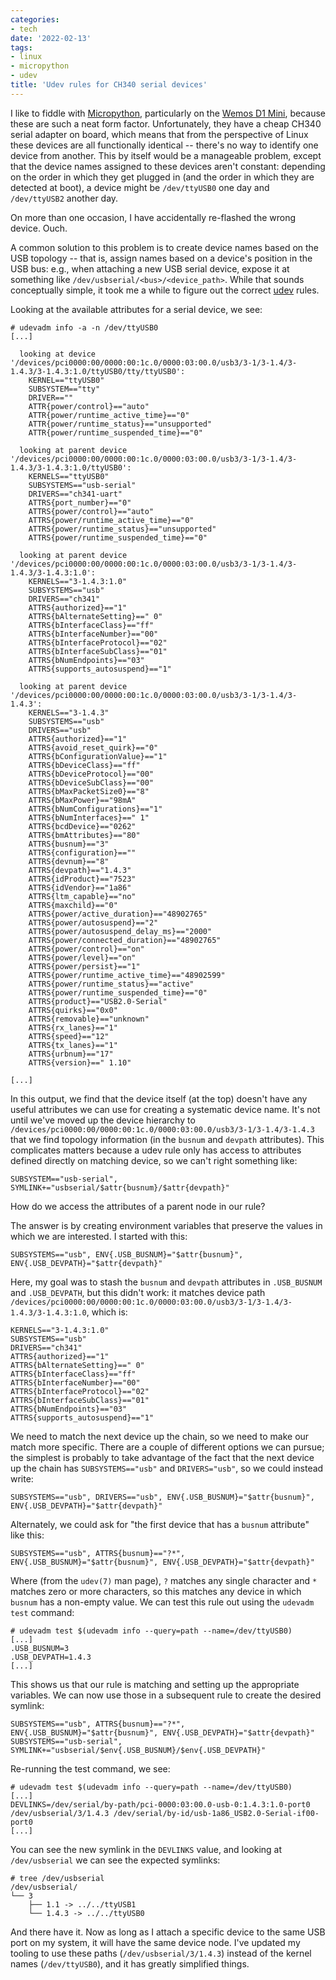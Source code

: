 ```yaml
---
categories:
- tech
date: '2022-02-13'
tags:
- linux
- micropython
- udev
title: 'Udev rules for CH340 serial devices'
---
```


I like to fiddle with [Micropython][], particularly on the [Wemos D1 Mini][wemos], because these are such a neat form factor. Unfortunately, they have a cheap CH340 serial adapter on board, which means that from the perspective of Linux these devices are all functionally identical -- there's no way to identify one device from another. This by itself would be a manageable problem, except that the device names assigned to these devices aren't constant: depending on the order in which they get plugged in (and the order in which they are detected at boot), a device might be `/dev/ttyUSB0` one day and `/dev/ttyUSB2` another day.

[wemos]: https://www.wemos.cc/en/latest/d1/d1_mini.html
[micropython]: https://micropython.org

On more than one occasion, I have accidentally re-flashed the wrong device. Ouch.

A common solution to this problem is to create device names based on the USB topology -- that is, assign names based on a device's position in the USB bus: e.g., when attaching a new USB serial device, expose it at something like `/dev/usbserial/<bus>/<device_path>`.  While that sounds conceptually simple, it took me a while to figure out the correct [udev][] rules.

[udev]: https://en.wikipedia.org/wiki/Udev

Looking at the available attributes for a serial device, we see:

```
# udevadm info -a -n /dev/ttyUSB0
[...]

  looking at device '/devices/pci0000:00/0000:00:1c.0/0000:03:00.0/usb3/3-1/3-1.4/3-1.4.3/3-1.4.3:1.0/ttyUSB0/tty/ttyUSB0':
    KERNEL=="ttyUSB0"
    SUBSYSTEM=="tty"
    DRIVER==""
    ATTR{power/control}=="auto"
    ATTR{power/runtime_active_time}=="0"
    ATTR{power/runtime_status}=="unsupported"
    ATTR{power/runtime_suspended_time}=="0"

  looking at parent device '/devices/pci0000:00/0000:00:1c.0/0000:03:00.0/usb3/3-1/3-1.4/3-1.4.3/3-1.4.3:1.0/ttyUSB0':
    KERNELS=="ttyUSB0"
    SUBSYSTEMS=="usb-serial"
    DRIVERS=="ch341-uart"
    ATTRS{port_number}=="0"
    ATTRS{power/control}=="auto"
    ATTRS{power/runtime_active_time}=="0"
    ATTRS{power/runtime_status}=="unsupported"
    ATTRS{power/runtime_suspended_time}=="0"

  looking at parent device '/devices/pci0000:00/0000:00:1c.0/0000:03:00.0/usb3/3-1/3-1.4/3-1.4.3/3-1.4.3:1.0':
    KERNELS=="3-1.4.3:1.0"
    SUBSYSTEMS=="usb"
    DRIVERS=="ch341"
    ATTRS{authorized}=="1"
    ATTRS{bAlternateSetting}==" 0"
    ATTRS{bInterfaceClass}=="ff"
    ATTRS{bInterfaceNumber}=="00"
    ATTRS{bInterfaceProtocol}=="02"
    ATTRS{bInterfaceSubClass}=="01"
    ATTRS{bNumEndpoints}=="03"
    ATTRS{supports_autosuspend}=="1"

  looking at parent device '/devices/pci0000:00/0000:00:1c.0/0000:03:00.0/usb3/3-1/3-1.4/3-1.4.3':
    KERNELS=="3-1.4.3"
    SUBSYSTEMS=="usb"
    DRIVERS=="usb"
    ATTRS{authorized}=="1"
    ATTRS{avoid_reset_quirk}=="0"
    ATTRS{bConfigurationValue}=="1"
    ATTRS{bDeviceClass}=="ff"
    ATTRS{bDeviceProtocol}=="00"
    ATTRS{bDeviceSubClass}=="00"
    ATTRS{bMaxPacketSize0}=="8"
    ATTRS{bMaxPower}=="98mA"
    ATTRS{bNumConfigurations}=="1"
    ATTRS{bNumInterfaces}==" 1"
    ATTRS{bcdDevice}=="0262"
    ATTRS{bmAttributes}=="80"
    ATTRS{busnum}=="3"
    ATTRS{configuration}==""
    ATTRS{devnum}=="8"
    ATTRS{devpath}=="1.4.3"
    ATTRS{idProduct}=="7523"
    ATTRS{idVendor}=="1a86"
    ATTRS{ltm_capable}=="no"
    ATTRS{maxchild}=="0"
    ATTRS{power/active_duration}=="48902765"
    ATTRS{power/autosuspend}=="2"
    ATTRS{power/autosuspend_delay_ms}=="2000"
    ATTRS{power/connected_duration}=="48902765"
    ATTRS{power/control}=="on"
    ATTRS{power/level}=="on"
    ATTRS{power/persist}=="1"
    ATTRS{power/runtime_active_time}=="48902599"
    ATTRS{power/runtime_status}=="active"
    ATTRS{power/runtime_suspended_time}=="0"
    ATTRS{product}=="USB2.0-Serial"
    ATTRS{quirks}=="0x0"
    ATTRS{removable}=="unknown"
    ATTRS{rx_lanes}=="1"
    ATTRS{speed}=="12"
    ATTRS{tx_lanes}=="1"
    ATTRS{urbnum}=="17"
    ATTRS{version}==" 1.10"

[...]
```

In this output, we find that the device itself (at the top) doesn't have any useful attributes we can use for creating a systematic device name. It's not until we've moved up the device hierarchy to `/devices/pci0000:00/0000:00:1c.0/0000:03:00.0/usb3/3-1/3-1.4/3-1.4.3` that we find topology information (in the `busnum` and `devpath` attributes). This complicates matters because a udev rule only has access to attributes defined directly on matching device, so we can't right something like:

```
SUBSYSTEM=="usb-serial", SYMLINK+="usbserial/$attr{busnum}/$attr{devpath}"
```

How do we access the attributes of a parent node in our rule?

The answer is by creating environment variables that preserve the values in which we are interested. I started with this:

```
SUBSYSTEMS=="usb", ENV{.USB_BUSNUM}="$attr{busnum}", ENV{.USB_DEVPATH}="$attr{devpath}"
```

Here, my goal was to stash the `busnum` and `devpath` attributes in `.USB_BUSNUM` and `.USB_DEVPATH`, but this didn't work: it matches device path `/devices/pci0000:00/0000:00:1c.0/0000:03:00.0/usb3/3-1/3-1.4/3-1.4.3/3-1.4.3:1.0`, which is:

```
KERNELS=="3-1.4.3:1.0"
SUBSYSTEMS=="usb"
DRIVERS=="ch341"
ATTRS{authorized}=="1"
ATTRS{bAlternateSetting}==" 0"
ATTRS{bInterfaceClass}=="ff"
ATTRS{bInterfaceNumber}=="00"
ATTRS{bInterfaceProtocol}=="02"
ATTRS{bInterfaceSubClass}=="01"
ATTRS{bNumEndpoints}=="03"
ATTRS{supports_autosuspend}=="1"
```

We need to match the next device up the chain, so we need to make our match more specific. There are a couple of different options we can pursue; the simplest is probably to take advantage of the fact that the next device up the chain has `SUBSYSTEMS=="usb"` and `DRIVERS="usb"`, so we could instead write:

```
SUBSYSTEMS=="usb", DRIVERS=="usb", ENV{.USB_BUSNUM}="$attr{busnum}", ENV{.USB_DEVPATH}="$attr{devpath}"
```

Alternately, we could ask for "the first device that has a `busnum` attribute" like this:

```
SUBSYSTEMS=="usb", ATTRS{busnum}=="?*", ENV{.USB_BUSNUM}="$attr{busnum}", ENV{.USB_DEVPATH}="$attr{devpath}"
```

Where (from the `udev(7)` man page), `?` matches any single character and `*` matches zero or more characters, so this matches any device in which `busnum` has a non-empty value. We can test this rule out using the `udevadm test` command:

```
# udevadm test $(udevadm info --query=path --name=/dev/ttyUSB0)
[...]
.USB_BUSNUM=3
.USB_DEVPATH=1.4.3
[...]
```

This shows us that our rule is matching and setting up the appropriate variables. We can now use those in a subsequent rule to create the desired symlink:

```
SUBSYSTEMS=="usb", ATTRS{busnum}=="?*", ENV{.USB_BUSNUM}="$attr{busnum}", ENV{.USB_DEVPATH}="$attr{devpath}"
SUBSYSTEMS=="usb-serial", SYMLINK+="usbserial/$env{.USB_BUSNUM}/$env{.USB_DEVPATH}"
```

Re-running the test command, we see:

```
# udevadm test $(udevadm info --query=path --name=/dev/ttyUSB0)
[...]
DEVLINKS=/dev/serial/by-path/pci-0000:03:00.0-usb-0:1.4.3:1.0-port0 /dev/usbserial/3/1.4.3 /dev/serial/by-id/usb-1a86_USB2.0-Serial-if00-port0
[...]
```

You can see the new symlink in the `DEVLINKS` value, and looking at `/dev/usbserial` we can see the expected symlinks:

```
# tree /dev/usbserial
/dev/usbserial/
└── 3
    ├── 1.1 -> ../../ttyUSB1
    └── 1.4.3 -> ../../ttyUSB0
```

And there have it. Now as long as I attach a specific device to the same USB port on my system, it will have the same device node. I've updated my tooling to use these paths (`/dev/usbserial/3/1.4.3`) instead of the kernel names (`/dev/ttyUSB0`), and it has greatly simplified things.
